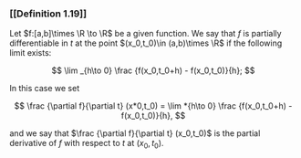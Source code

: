 ### [[Definition 1.19]]

Let $f:[a,b]\times \R \to \R$ be a given function. We say that $f$ is partially differentiable in $t$ at the point $(x_0,t_0)\in (a,b)\times \R$ if the following limit exists:

$$ \lim _{h\to 0} \frac {f(x_0,t_0+h) - f(x_0,t_0)}{h}; $$

In this case we set

$$ \frac {\partial f}{\partial t} (x*0,t_0) = \lim *{h\to 0} \frac {f(x_0,t_0+h) - f(x_0,t_0)}{h}, $$

and we say that $\frac {\partial f}{\partial t} (x_0,t_0)$ is the partial derivative of $f$ with respect to $t$ at $(x_0,t_0)$.